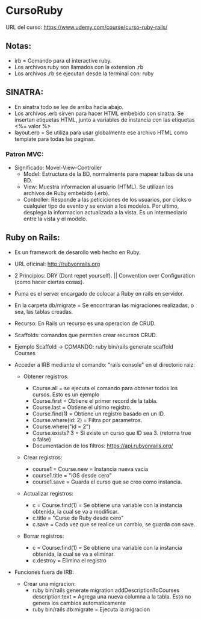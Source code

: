 # CursoRuby

URL del curso: https://www.udemy.com/course/curso-ruby-rails/

## Notas:

- irb = Comando para el interactive ruby.
- Los archivos ruby son llamados con la extension .rb
- Los archivos .rb se ejecutan desde la terminal con: ruby <nombre del archivo con al extension>

## SINATRA:
- En sinatra todo se lee de arriba hacia abajo.
- Los archivos .erb sirven para hacer HTML embebido con sinatra. Se insertan etiquetas HTML, junto a variables de instancia con las etiquetas <%= valor %>
- layout.erb = Se utiliza para usar globalmente ese archivo HTML como template para todas las paginas.

### Patron MVC:
- Significado: Movel-View-Controller
    * Model: Estructura de la BD, normalmente para mapear talbas de una BD.
    * View: Muestra informacion al usuario (HTML). Se utilizan los archivos de Ruby embebido (.erb).
    * Controller: Responde a las peticiciones de los usuarios, por clicks o cualquier tipo de evento y se envian a los modelos. Por ultimo, desplega la informacion actualizada a la vista. Es un intermediario entre la vista y el modelo.

## Ruby on Rails:
- Es un framework de desarollo web hecho en Ruby.
- URL oficinal: http://rubyonrails.org
- 2 Principios: DRY (Dont repet yourself). || Convention over Configuration (como hacer ciertas cosas).
- Puma es el server encargado de colocar a Ruby on rails en servidor.
- En la carpeta db/migrate = Se encontraran las migraciones realizadas, o sea, las tablas creadas.
- Recurso: En Rails un recurso es una operacion de CRUD.
- Scaffolds: comandos que permiten crear recursos CRUD.
- Ejemplo Scaffold -> COMANDO: ruby bin/rails generate scaffold Courses

- Acceder a IRB mediante el comando: "rails console" en el directorio raiz:

    - Obtener registros:
        * Course.all = se ejecuta el comando para obtener todos los cursos. Esto es un ejemplo
        * Course.first = Obtiene el primer record de la tabla.
        * Course.last = Obtiene el ultimo registro.
        * Course.find(1) = Obtiene un registro basado en un ID.
        * Course.where(id: 2) = Filtra por parametros.
        * Course.where("id = 2")
        * Course.exists? 3 = Si existe un curso que ID sea 3. (retorna true o false)
        * Documentacion de los filtros: https://api.rubyonrails.org/
    
    - Crear registros:
        * course1 = Course.new = Instancia nueva vacia
        * course1.title = "iOS desde cero"
        * course1.save = Guarda el curso que se creo como instancia.
    
    - Actualizar registros:
        * c = Course.find(1) = Se obtiene una variable con la instancia obtenida, la cual se va a modificar.
        * c.title = "Curse de Ruby desde cero"
        * c.save = Cada vez que se realice un cambio, se guarda con save.

    - Borrar registros:
        * c = Course.find(1) = Se obtiene una variable con la instancia obtenida, la cual se va a eliminar.
        * c.destroy = Elimina el registro

- Funciones fuera de IRB:
    - Crear una migracion:
        * ruby bin/rails generate migration addDescriptionToCourses description:text = Agrega una nueva columna a la tabla. Esto no genera los cambios automaticamente
        * ruby bin/rails db:migrate = Ejecuta la migracion